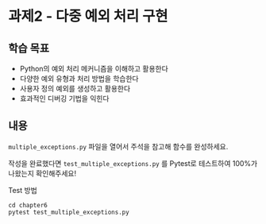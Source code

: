 # 과제2 - 다중 예외 처리 구현

## 학습 목표

- Python의 예외 처리 메커니즘을 이해하고 활용한다
- 다양한 예외 유형과 처리 방법을 학습한다
- 사용자 정의 예외를 생성하고 활용한다
- 효과적인 디버깅 기법을 익힌다

## 내용

`multiple_exceptions.py` 파일을 열어서 주석을 참고해 함수를 완성하세요.

작성을 완료했다면 `test_multiple_exceptions.py` 를 Pytest로 테스트하여 100%가 나왔는지 확인해주세요!

Test 방법

```shell
cd chapter6
pytest test_multiple_exceptions.py
```
